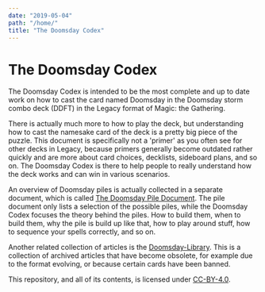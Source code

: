 ```yaml
---
date: "2019-05-04"
path: "/home/"
title: "The Doomsday Codex"
---
```


# The Doomsday Codex

The Doomsday Codex is intended to be the most complete and up to date work on
how to cast the card named Doomsday in the Doomsday storm combo deck (DDFT) in
the Legacy format of Magic: the Gathering.

There is actually much more to how to play the deck, but understanding how to
cast the namesake card of the deck is a pretty big piece of the puzzle. This
document is specifically not a 'primer' as you often see for other decks in
Legacy, because primers generally become outdated rather quickly and are more
about card choices, decklists, sideboard plans, and so on. The Doomsday Codex is
there to help people to really understand how the deck works and can win in
various scenarios.

An overview of Doomsday piles is actually collected in a separate document,
which is called [The Doomsday Pile Document](/appendices/piles/). The pile
document only lists a selection of the possible piles, while the Doomsday Codex
focuses the theory behind the piles. How to build them, when to build them, why
the pile is build up like that, how to play around stuff, how to sequence your
spells correctly, and so on.

Another related collection of articles is the
[Doomsday-Library](https://github.com/Bennotsi-MTG/Doomsday-Library). This is a
collection of archived articles that have become obsolete, for example due to
the format evolving, or because certain cards have been banned.

This repository, and all of its contents, is licensed under
[CC-BY-4.0](https://creativecommons.org/licenses/by/4.0/).
